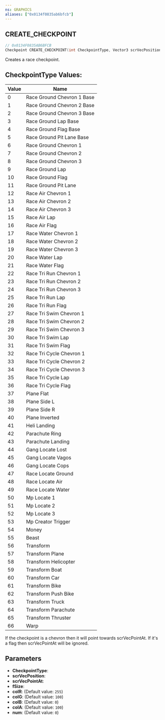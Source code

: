 ```yaml
---
ns: GRAPHICS
aliases: ["0x0134f0835ab6bfcb"]
---
```

## CREATE_CHECKPOINT

```c
// 0x0134F0835AB6BFCB
Checkpoint CREATE_CHECKPOINT(int CheckpointType, Vector3 scrVecPosition, Vector3 scrVecPointAt, float fSize, int colR, int colG, int colB, int colA, int num);
```

Creates a race checkpoint.

## CheckpointType Values:
| Value | Name |
| --- | --- |
| 0 | Race Ground Chevron 1 Base |
| 1 | Race Ground Chevron 2 Base |
| 2 | Race Ground Chevron 3 Base |
| 3 | Race Ground Lap Base |
| 4 | Race Ground Flag Base |
| 5 | Race Ground Pit Lane Base |
| 6 | Race Ground Chevron 1 |
| 7 | Race Ground Chevron 2 |
| 8 | Race Ground Chevron 3 |
| 9 | Race Ground Lap |
| 10 | Race Ground Flag |
| 11 | Race Ground Pit Lane |
| 12 | Race Air Chevron 1 |
| 13 | Race Air Chevron 2 |
| 14 | Race Air Chevron 3 |
| 15 | Race Air Lap |
| 16 | Race Air Flag |
| 17 | Race Water Chevron 1 |
| 18 | Race Water Chevron 2 |
| 19 | Race Water Chevron 3 |
| 20 | Race Water Lap |
| 21 | Race Water Flag |
| 22 | Race Tri Run Chevron 1 |
| 23 | Race Tri Run Chevron 2 |
| 24 | Race Tri Run Chevron 3 |
| 25 | Race Tri Run Lap |
| 26 | Race Tri Run Flag |
| 27 | Race Tri Swim Chevron 1 |
| 28 | Race Tri Swim Chevron 2 |
| 29 | Race Tri Swim Chevron 3 |
| 30 | Race Tri Swim Lap |
| 31 | Race Tri Swim Flag |
| 32 | Race Tri Cycle Chevron 1 |
| 33 | Race Tri Cycle Chevron 2 |
| 34 | Race Tri Cycle Chevron 3 |
| 35 | Race Tri Cycle Lap |
| 36 | Race Tri Cycle Flag |
| 37 | Plane Flat |
| 38 | Plane Side L |
| 39 | Plane Side R |
| 40 | Plane Inverted |
| 41 | Heli Landing |
| 42 | Parachute Ring |
| 43 | Parachute Landing |
| 44 | Gang Locate Lost |
| 45 | Gang Locate Vagos |
| 46 | Gang Locate Cops |
| 47 | Race Locate Ground |
| 48 | Race Locate Air |
| 49 | Race Locate Water |
| 50 | Mp Locate 1 |
| 51 | Mp Locate 2 |
| 52 | Mp Locate 3 |
| 53 | Mp Creator Trigger |
| 54 | Money |
| 55 | Beast |
| 56 | Transform |
| 57 | Transform Plane |
| 58 | Transform Helicopter |
| 59 | Transform Boat |
| 60 | Transform Car |
| 61 | Transform Bike |
| 62 | Transform Push Bike |
| 63 | Transform Truck |
| 64 | Transform Parachute |
| 65 | Transform Thruster |
| 66 | Warp |


If the checkpoint is a chevron then it will point towards scrVecPointAt. If it's a flag then scrVecPointAt will be ignored.


## Parameters
* **CheckpointType**: 
* **scrVecPosition**: 
* **scrVecPointAt**: 
* **fSize**: 
* **colR**: (Default value: `255`)
* **colG**: (Default value: `100`)
* **colB**: (Default value: `0`)
* **colA**: (Default value: `100`)
* **num**: (Default value: `0`)
